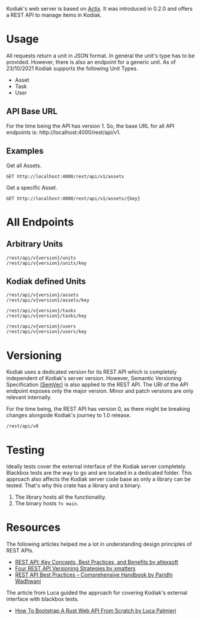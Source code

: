 Kodiak's web server is based on [Actix](https://actix.rs). It was introduced in 0.2.0 and offers a REST API to manage items in Kodiak.

# Usage

All requests return a unit in JSON format. In general the unit's type has to be provided. However, there is also 
an endpoint for a generic unit. As of 23/10/2021 Kodiak supports the following Unit Types.

* Asset
* Task
* User

## API Base URL

For the time being the API has version 1. So, the base URL for all API endpoints is: http://localhost:4000/rest/api/v1.

## Examples

Get all Assets.

    GET http://localhost:4000/rest/api/v1/assets

Get a specific Asset.

    GET http://localhost:4000/rest/api/v1/assets/{key}

# All Endpoints

## Arbitrary Units
```
/rest/api/v{version}/units
/rest/api/v{version}/units/key
```

## Kodiak defined Units

```
/rest/api/v{version}/assets
/rest/api/v{version}/assets/key

/rest/api/v{version}/tasks
/rest/api/v{version}/tasks/key

/rest/api/v{version}/users
/rest/api/v{version}/users/key
```

# Versioning

Kodiak uses a dedicated version for its REST API which is completely independent of Kodiak's server version.
However, Semantic Versioning Specification [(SemVer)](https://semver.org/) is also applied to the REST API. 
The URI of the API endpoint exposes only the major version. Minor and patch versions are only relevant internally.

For the time being, the REST API has version 0, as there might be breaking changes alongside Kodiak's journey to 1.0 release.

```
/rest/api/v0
```

# Testing

Ideally tests cover the external interface of the Kodiak server completely. Blackbox tests are the way to go and are located in a dedicated folder. 
This approach also affects the Kodiak server code base as only a library can be tested. That's why this crate has a library and a binary.

1. The library hosts all the functionality.
2. The binary hosts ``fn main``.

# Resources

The following articles helped me a lot in understanding design principles of REST APIs.

* [REST API: Key Concepts, Best Practices, and Benefits by altexsoft](https://www.altexsoft.com/blog/rest-api-design/)
* [Four REST API Versioning Strategies by xmatters](https://www.xmatters.com/blog/blog-four-rest-api-versioning-strategies/)
* [REST API Best Practices – Comprehensive Handbook by Paridhi Wadhwani](https://www.bacancytechnology.com/blog/rest-api-best-practices)

The article from Luca guided the approach for covering Kodiak's external interface with blackbox tests.

* [How To Bootstrap A Rust Web API From Scratch by Luca Palmieri](https://www.lpalmieri.com/posts/2020-08-09-zero-to-production-3-how-to-bootstrap-a-new-rust-web-api-from-scratch/)
